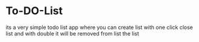 # To-DO-List
its a very simple todo list app where you can create list with one click close list and with double it will be removed from list the list
